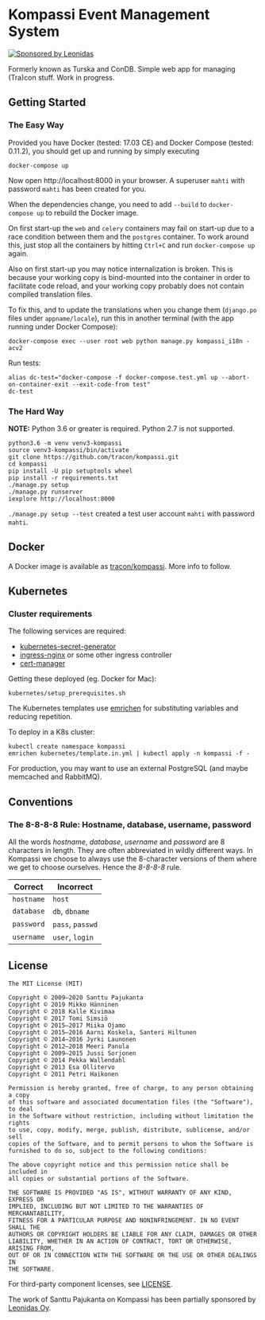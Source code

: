 # Kompassi Event Management System

[![Sponsored by Leonidas](https://img.shields.io/badge/sponsored%20by-leonidas-389fc1.svg)](https://leonidasoy.fi/opensource)

Formerly known as Turska and ConDB. Simple web app for managing (Tra)con stuff. Work in progress.

## Getting Started

### The Easy Way

Provided you have Docker (tested: 17.03 CE) and Docker Compose (tested: 0.11.2), you should get up and running by simply executing

    docker-compose up

Now open http://localhost:8000 in your browser. A superuser `mahti` with password `mahti` has been created for you.

When the dependencies change, you need to add `--build` to `docker-compose up` to rebuild the Docker image.

On first start-up the `web` and `celery` containers may fail on start-up due to a race condition between them and the `postgres` container. To work around this, just stop all the containers by hitting `Ctrl+C` and run `docker-compose up` again.

Also on first start-up you may notice internalization is broken. This is because your working copy is bind-mounted into the container in order to facilitate code reload, and your working copy probably does not contain compiled translation files.

To fix this, and to update the translations when you change them (`django.po` files under `appname/locale`), run this in another terminal (with the app running under Docker Compose):

    docker-compose exec --user root web python manage.py kompassi_i18n -acv2

Run tests:

    alias dc-test="docker-compose -f docker-compose.test.yml up --abort-on-container-exit --exit-code-from test"
    dc-test

### The Hard Way

**NOTE:** Python 3.6 or greater is required. Python 2.7 is not supported.

    python3.6 -m venv venv3-kompassi
    source venv3-kompassi/bin/activate
    git clone https://github.com/tracon/kompassi.git
    cd kompassi
    pip install -U pip setuptools wheel
    pip install -r requirements.txt
    ./manage.py setup
    ./manage.py runserver
    iexplore http://localhost:8000

`./manage.py setup --test` created a test user account `mahti` with password `mahti`.

## Docker

A Docker image is available as [tracon/kompassi](https://hub.docker.com/r/tracon/kompassi/). More info to follow.

## Kubernetes

### Cluster requirements

The following services are required:

* [kubernetes-secret-generator](https://github.com/mittwald/kubernetes-secret-generator)
* [ingress-nginx](https://github.com/kubernetes/ingress-nginx) or some other ingress controller
* [cert-manager](https://github.com/jetstack/cert-manager)

Getting these deployed (eg. Docker for Mac):

    kubernetes/setup_prerequisites.sh

The Kubernetes templates use [emrichen](https://github.com/con2/emrichen) for substituting variables and reducing repetition.

To deploy in a K8s cluster:

    kubectl create namespace kompassi
    emrichen kubernetes/template.in.yml | kubectl apply -n kompassi -f -

For production, you may want to use an external PostgreSQL (and maybe memcached and RabbitMQ).

## Conventions

### The 8-8-8-8 Rule: Hostname, database, username, password

All the words _hostname_, _database_, _username_ and _password_ are 8 characters in length. They are often abbreviated in wildly different ways. In Kompassi we choose to always use the 8-character versions of them where we get to choose ourselves. Hence the _8-8-8-8_ rule.

| Correct | Incorrect |
|---------|-----------|
| `hostname` | `host` |
| `database` | `db`, `dbname` |
| `password` | `pass`, `passwd` |
| `username` | `user`, `login` |

## License

    The MIT License (MIT)

    Copyright © 2009–2020 Santtu Pajukanta
    Copyright © 2019 Mikko Hänninen
    Copyright © 2018 Kalle Kivimaa
    Copyright © 2017 Tomi Simsiö
    Copyright © 2015–2017 Miika Ojamo
    Copyright © 2015–2016 Aarni Koskela, Santeri Hiltunen
    Copyright © 2014–2016 Jyrki Launonen
    Copyright © 2012–2018 Meeri Panula
    Copyright © 2009–2015 Jussi Sorjonen
    Copyright © 2014 Pekka Wallendahl
    Copyright © 2013 Esa Ollitervo
    Copyright © 2011 Petri Haikonen

    Permission is hereby granted, free of charge, to any person obtaining a copy
    of this software and associated documentation files (the "Software"), to deal
    in the Software without restriction, including without limitation the rights
    to use, copy, modify, merge, publish, distribute, sublicense, and/or sell
    copies of the Software, and to permit persons to whom the Software is
    furnished to do so, subject to the following conditions:

    The above copyright notice and this permission notice shall be included in
    all copies or substantial portions of the Software.

    THE SOFTWARE IS PROVIDED "AS IS", WITHOUT WARRANTY OF ANY KIND, EXPRESS OR
    IMPLIED, INCLUDING BUT NOT LIMITED TO THE WARRANTIES OF MERCHANTABILITY,
    FITNESS FOR A PARTICULAR PURPOSE AND NONINFRINGEMENT. IN NO EVENT SHALL THE
    AUTHORS OR COPYRIGHT HOLDERS BE LIABLE FOR ANY CLAIM, DAMAGES OR OTHER
    LIABILITY, WHETHER IN AN ACTION OF CONTRACT, TORT OR OTHERWISE, ARISING FROM,
    OUT OF OR IN CONNECTION WITH THE SOFTWARE OR THE USE OR OTHER DEALINGS IN
    THE SOFTWARE.

For third-party component licenses, see [LICENSE](https://github.com/tracon/kompassi/blob/master/LICENSE.md).

The work of Santtu Pajukanta on Kompassi has been partially sponsored by [Leonidas Oy](https://leonidasoy.fi/opensource).
